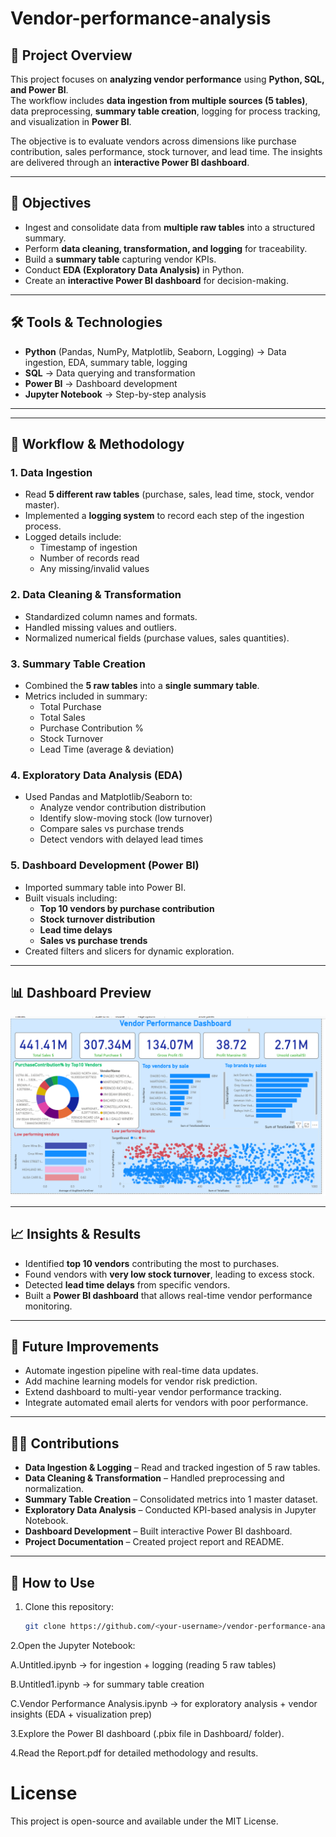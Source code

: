 # Vendor-performance-analysis


## 📌 Project Overview
This project focuses on **analyzing vendor performance** using **Python, SQL, and Power BI**.  
The workflow includes **data ingestion from multiple sources (5 tables)**, data preprocessing, **summary table creation**, logging for process tracking, and visualization in **Power BI**.  

The objective is to evaluate vendors across dimensions like purchase contribution, sales performance, stock turnover, and lead time. The insights are delivered through an **interactive Power BI dashboard**.

---

## 🎯 Objectives
- Ingest and consolidate data from **multiple raw tables** into a structured summary.  
- Perform **data cleaning, transformation, and logging** for traceability.  
- Build a **summary table** capturing vendor KPIs.  
- Conduct **EDA (Exploratory Data Analysis)** in Python.  
- Create an **interactive Power BI dashboard** for decision-making.  

---

## 🛠️ Tools & Technologies
- **Python** (Pandas, NumPy, Matplotlib, Seaborn, Logging) → Data ingestion, EDA, summary table, logging  
- **SQL** → Data querying and transformation  
- **Power BI** → Dashboard development  
- **Jupyter Notebook** → Step-by-step analysis  

---


---

## 🔑 Workflow & Methodology

### 1. Data Ingestion
- Read **5 different raw tables** (purchase, sales, lead time, stock, vendor master).  
- Implemented a **logging system** to record each step of the ingestion process.  
- Logged details include:  
  - Timestamp of ingestion  
  - Number of records read  
  - Any missing/invalid values  

### 2. Data Cleaning & Transformation
- Standardized column names and formats.  
- Handled missing values and outliers.  
- Normalized numerical fields (purchase values, sales quantities).  

### 3. Summary Table Creation
- Combined the **5 raw tables** into a **single summary table**.  
- Metrics included in summary:  
  - Total Purchase  
  - Total Sales  
  - Purchase Contribution %  
  - Stock Turnover  
  - Lead Time (average & deviation)  

### 4. Exploratory Data Analysis (EDA)
- Used Pandas and Matplotlib/Seaborn to:  
  - Analyze vendor contribution distribution  
  - Identify slow-moving stock (low turnover)  
  - Compare sales vs purchase trends  
  - Detect vendors with delayed lead times  

### 5. Dashboard Development (Power BI)
- Imported summary table into Power BI.  
- Built visuals including:  
  - **Top 10 vendors by purchase contribution**  
  - **Stock turnover distribution**  
  - **Lead time delays**  
  - **Sales vs purchase trends**  
- Created filters and slicers for dynamic exploration.  

---

## 📊 Dashboard Preview
![Dashboard Preview](dashboard.png)

---

## 📈 Insights & Results
- Identified **top 10 vendors** contributing the most to purchases.  
- Found vendors with **very low stock turnover**, leading to excess stock.  
- Detected **lead time delays** from specific vendors.  
- Built a **Power BI dashboard** that allows real-time vendor performance monitoring.  

---

## 🚀 Future Improvements
- Automate ingestion pipeline with real-time data updates.  
- Add machine learning models for vendor risk prediction.  
- Extend dashboard to multi-year vendor performance tracking.  
- Integrate automated email alerts for vendors with poor performance.  

---

## 👨‍💻 Contributions
- **Data Ingestion & Logging** – Read and tracked ingestion of 5 raw tables.  
- **Data Cleaning & Transformation** – Handled preprocessing and normalization.  
- **Summary Table Creation** – Consolidated metrics into 1 master dataset.  
- **Exploratory Data Analysis** – Conducted KPI-based analysis in Jupyter Notebook.  
- **Dashboard Development** – Built interactive Power BI dashboard.  
- **Project Documentation** – Created project report and README.  

---

## 📌 How to Use
1. Clone this repository:
   ```bash
   git clone https://github.com/<your-username>/vendor-performance-analysis.git
2.Open the Jupyter Notebook:

  A.Untitled.ipynb → for ingestion + logging (reading 5 raw tables)

  B.Untitled1.ipynb → for summary table creation

  C.Vendor Performance Analysis.ipynb → for exploratory analysis + vendor insights (EDA + visualization prep)

3.Explore the Power BI dashboard (.pbix file in Dashboard/ folder).

4.Read the Report.pdf for detailed methodology and results.
       
# License

This project is open-source and available under the MIT License.
